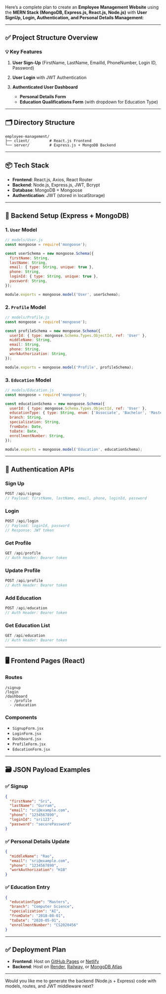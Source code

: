 
Here’s a complete plan to create an **Employee Management Website** using the **MERN Stack (MongoDB, Express.js, React.js, Node.js)** with **User SignUp, Login, Authentication, and Personal Details Management**:

---

## ✅ Project Structure Overview

### 💡 Key Features

1. **User Sign-Up** (FirstName, LastName, EmailId, PhoneNumber, Login ID, Password)
2. **User Login** with JWT Authentication
3. **Authenticated User Dashboard**

   * **Personal Details Form**
   * **Education Qualifications Form** (with dropdown for Education Type)

---

## 🗂 Directory Structure

```
employee-management/
├── client/         # React.js Frontend
└── server/         # Express.js + MongoDB Backend
```

---

## 📦 Tech Stack

* **Frontend**: React.js, Axios, React Router
* **Backend**: Node.js, Express.js, JWT, Bcrypt
* **Database**: MongoDB + Mongoose
* **Authentication**: JWT (stored in localStorage)

---

## 🔧 Backend Setup (Express + MongoDB)

### 1. `User` Model

```js
// models/User.js
const mongoose = require('mongoose');

const userSchema = new mongoose.Schema({
  firstName: String,
  lastName: String,
  email: { type: String, unique: true },
  phone: String,
  loginId: { type: String, unique: true },
  password: String,
});

module.exports = mongoose.model('User', userSchema);
```

### 2. `Profile` Model

```js
// models/Profile.js
const mongoose = require('mongoose');

const profileSchema = new mongoose.Schema({
  userId: { type: mongoose.Schema.Types.ObjectId, ref: 'User' },
  middleName: String,
  email: String,
  phone: String,
  workAuthorization: String,
});

module.exports = mongoose.model('Profile', profileSchema);
```

### 3. `Education` Model

```js
// models/Education.js
const mongoose = require('mongoose');

const educationSchema = new mongoose.Schema({
  userId: { type: mongoose.Schema.Types.ObjectId, ref: 'User' },
  educationType: { type: String, enum: ['Associate', 'Bachelor', 'Masters'] },
  branch: String,
  specialization: String,
  fromDate: Date,
  toDate: Date,
  enrollmentNumber: String,
});

module.exports = mongoose.model('Education', educationSchema);
```

---

## 🔐 Authentication APIs

### Sign Up

```js
POST /api/signup
// Payload: firstName, lastName, email, phone, loginId, password
```

### Login

```js
POST /api/login
// Payload: loginId, password
// Response: JWT token
```

### Get Profile

```js
GET /api/profile
// Auth Header: Bearer token
```

### Update Profile

```js
POST /api/profile
// Auth Header: Bearer token
```

### Add Education

```js
POST /api/education
// Auth Header: Bearer token
```

### Get Education List

```js
GET /api/education
// Auth Header: Bearer token
```

---

## 🖥 Frontend Pages (React)

### Routes

```
/signup
/login
/dashboard
  - /profile
  - /education
```

### Components

* `SignupForm.jsx`
* `LoginForm.jsx`
* `Dashboard.jsx`
* `ProfileForm.jsx`
* `EducationForm.jsx`

---

## 🗃 JSON Payload Examples

### ✅ Signup

```json
{
  "firstName": "Sri",
  "lastName": "Gurram",
  "email": "sri@example.com",
  "phone": "1234567890",
  "loginId": "sri123",
  "password": "securePassword"
}
```

### ✅ Personal Details Update

```json
{
  "middleName": "Rao",
  "email": "sri@example.com",
  "phone": "1234567890",
  "workAuthorization": "H1B"
}
```

### ✅ Education Entry

```json
{
  "educationType": "Masters",
  "branch": "Computer Science",
  "specialization": "AI",
  "fromDate": "2018-08-01",
  "toDate": "2020-05-01",
  "enrollmentNumber": "CS2020456"
}
```

---

## ✅ Deployment Plan

* **Frontend**: Host on [GitHub Pages](https://pages.github.com/) or [Netlify](https://www.netlify.com/)
* **Backend**: Host on [Render](https://render.com/), [Railway](https://railway.app/), or [MongoDB Atlas](https://www.mongodb.com/atlas/database)

---

Would you like me to generate the backend (Node.js + Express) code with models, routes, and JWT middleware next?
